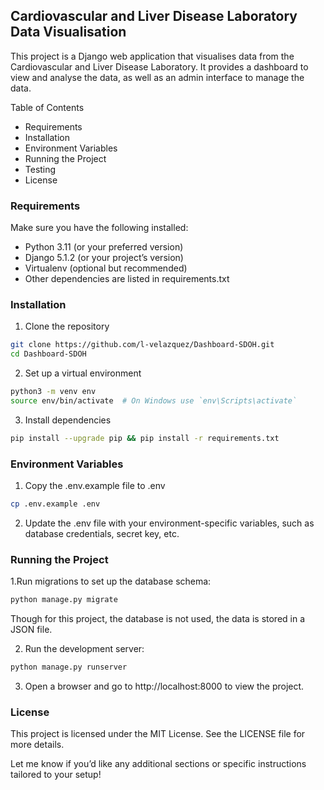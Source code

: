 Cardiovascular and Liver Disease Laboratory Data Visualisation
---

This project is a Django web application that visualises data from the Cardiovascular and Liver Disease Laboratory. It provides a dashboard to view and analyse the data, as well as an admin interface to manage the data.

Table of Contents

- Requirements
- Installation
- Environment Variables
- Running the Project
- Testing
- License

### Requirements

Make sure you have the following installed:

- Python 3.11 (or your preferred version)
- Django 5.1.2 (or your project’s version)
- Virtualenv (optional but recommended)
- Other dependencies are listed in requirements.txt

### Installation

1. Clone the repository

```sh
git clone https://github.com/l-velazquez/Dashboard-SDOH.git
cd Dashboard-SDOH
```

2. Set up a virtual environment

```sh
python3 -m venv env
source env/bin/activate  # On Windows use `env\Scripts\activate`
```

3. Install dependencies

```sh
pip install --upgrade pip && pip install -r requirements.txt
```

### Environment Variables

1. Copy the .env.example file to .env

```sh
cp .env.example .env
```

2. Update the .env file with your environment-specific variables, such as database credentials, secret key, etc.

### Running the Project

1.Run migrations to set up the database schema:

```sh
python manage.py migrate
```

Though for this project, the database is not used, the data is stored in a JSON file.

2. Run the development server:

```sh
python manage.py runserver
```

3. Open a browser and go to http://localhost:8000 to view the project.

### License

This project is licensed under the MIT License. See the LICENSE file for more details.

Let me know if you’d like any additional sections or specific instructions tailored to your setup!
